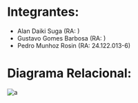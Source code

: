 # Integrantes:
- Alan Daiki Suga (RA: )
- Gustavo Gomes Barbosa (RA: )
- Pedro Munhoz Rosin (RA: 24.122.013-6)

# Diagrama Relacional:
![a](https://github.com/pedromr10/BancoDados/assets/114040568/c970aaea-c41a-4f83-8a89-e8f84b4ab764)
